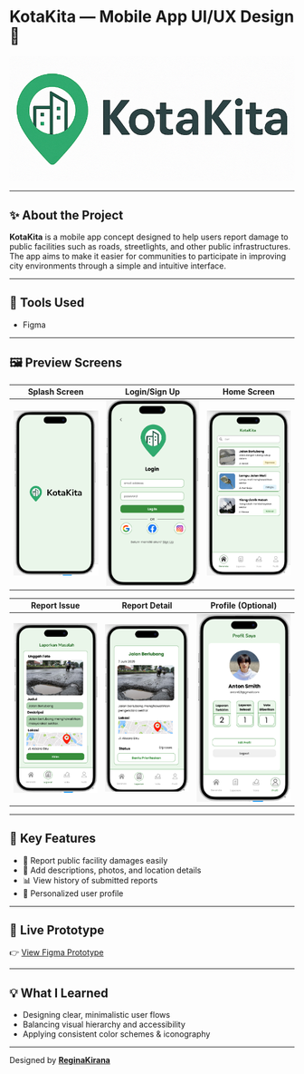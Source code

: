 # KotaKita — Mobile App UI/UX Design 📱

![KotaKita Banner](./assets/logo.png)

---

## ✨ About the Project

**KotaKita** is a mobile app concept designed to help users report damage to public facilities such as roads, streetlights, and other public infrastructures.  
The app aims to make it easier for communities to participate in improving city environments through a simple and intuitive interface.

---

## 🎨 Tools Used
- Figma

---

## 🖼 Preview Screens

| Splash Screen | Login/Sign Up | Home Screen |
|--------------|---------------|-------------|
| ![](./assets/splash-screen.png) | ![](./assets/login-screen.png) | ![](./assets/home-screen.png) |

| Report Issue | Report Detail | Profile (Optional) |
|-------------|---------------|--------------------|
| ![](./assets/report-issue.png) | ![](./assets/report-detail.png) | ![](./assets/profile-screen.png) |

---

## 🔑 Key Features
- 📌 Report public facility damages easily
- 📝 Add descriptions, photos, and location details
- 📊 View history of submitted reports
- 👤 Personalized user profile

---

## 🔗 Live Prototype
👉 [View Figma Prototype](https://www.figma.com/proto/QxW6MfEeDEnwLRGVFvtz5m/KotaKita?node-id=0-1&t=MT5dbaiRoYP2kXU3-1)

---

## 💡 What I Learned
- Designing clear, minimalistic user flows
- Balancing visual hierarchy and accessibility
- Applying consistent color schemes & iconography

---

Designed by **[ReginaKirana](https://github.com/ReginaKirana)**